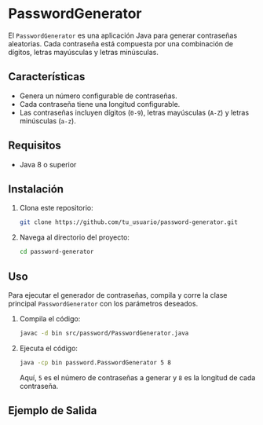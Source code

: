 # PasswordGenerator

El `PasswordGenerator` es una aplicación Java para generar contraseñas aleatorias. Cada contraseña está compuesta por una combinación de dígitos, letras mayúsculas y letras minúsculas. 

## Características

- Genera un número configurable de contraseñas.
- Cada contraseña tiene una longitud configurable.
- Las contraseñas incluyen dígitos (`0-9`), letras mayúsculas (`A-Z`) y letras minúsculas (`a-z`).

## Requisitos

- Java 8 o superior

## Instalación

1. Clona este repositorio:

    ```bash
    git clone https://github.com/tu_usuario/password-generator.git
    ```

2. Navega al directorio del proyecto:

    ```bash
    cd password-generator
    ```

## Uso

Para ejecutar el generador de contraseñas, compila y corre la clase principal `PasswordGenerator` con los parámetros deseados. 

1. Compila el código:

    ```bash
    javac -d bin src/password/PasswordGenerator.java
    ```

2. Ejecuta el código:

    ```bash
    java -cp bin password.PasswordGenerator 5 8
    ```

   Aquí, `5` es el número de contraseñas a generar y `8` es la longitud de cada contraseña.

## Ejemplo de Salida

